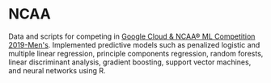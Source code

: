 # NCAA
Data and scripts for competing in [Google Cloud & NCAA® ML Competition 2019-Men's](https://www.kaggle.com/c/mens-machine-learning-competition-2019). Implemented predictive models such as penalized logistic and multiple linear regression, principle components regression, random forests, linear discriminant analysis, gradient boosting, support vector machines, and neural networks using R. 
